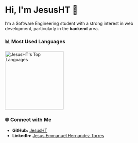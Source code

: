 # Hi, I'm JesusHT 👋

I’m a Software Engineering student with a strong interest in web development, particularly in the **backend** area.

<!-- most used languages -->

### 📊 Most Used Languages

<a href="#"><img alt="JesusHT's Top Languages" src="https://github-readme-stats.vercel.app/api/top-langs/?username=JesusHT&layout=donut" height="192px"/></a>

### 🌐 Connect with Me
- **GitHub:** [JesusHT](https://github.com/JesusHT)
- **LinkedIn:** [Jesus Emmanuel Hernandez Torres](https://www.linkedin.com/in/jesus-emmanuel-hernandez-torres-821162253?utm_source=share&utm_campaign=share_via&utm_content=profile&utm_medium=android_app)

<!--
**JesusHT/JesusHT** is a ✨ _special_ ✨ repository because its `README.md` (this file) appears on your GitHub profile.

Here are some ideas to get you started:

- 🔭 I’m currently working on ...
- 🌱 I’m currently learning ...
- 👯 I’m looking to collaborate on ...
- 🤔 I’m looking for help with ...
- 💬 Ask me about ...
- 📫 How to reach me: ...
- 😄 Pronouns: ...
- ⚡ Fun fact: ...
-->

